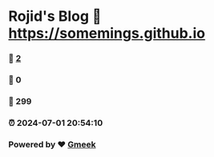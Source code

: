 # Rojid's Blog :link: https://somemings.github.io 
### :page_facing_up: [2](https://somemings.github.io/tag.html) 
### :speech_balloon: 0 
### :hibiscus: 299 
### :alarm_clock: 2024-07-01 20:54:10 
### Powered by :heart: [Gmeek](https://github.com/Meekdai/Gmeek)
